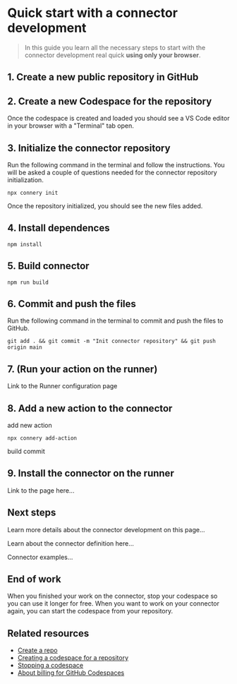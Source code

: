 # Quick start with a connector development

> In this guide you learn all the necessary steps to start with the connector development real quick **using only your browser**.

## 1. Create a new public repository in GitHub

## 2. Create a new Codespace for the repository

Once the codespace is created and loaded you should see a VS Code editor in your browser with a "Terminal" tab open.

## 3. Initialize the connector repository

Run the following command in the terminal and follow the instructions. You will be asked a couple of questions needed for the connector repository initialization.

```
npx connery init
```

Once the repository initialized, you should see the new files added.

## 4. Install dependences

```
npm install
```

## 5. Build connector

```
npm run build
```

## 6. Commit and push the files

Run the following command in the terminal to commit and push the files to GitHub.

```
git add . && git commit -m "Init connector repository" && git push origin main
```

## 7. (Run your action on the runner)

Link to the Runner configuration page

## 8. Add a new action to the connector

add new action

```
npx connery add-action
```

build
commit

## 9. Install the connector on the runner

Link to the page here...

## Next steps

Learn more details about the connector development on this page...

Learn about the connector definition here...

Connector examples...

## End of work

When you finished your work on the connector, stop your codespace so you can use it longer for free.
When you want to work on your connector again, you can start the codespace from your repository.

## Related resources

- [Create a repo](https://docs.github.com/en/get-started/quickstart/create-a-repo?tool=webui)
- [Creating a codespace for a repository](https://docs.github.com/en/codespaces/developing-in-codespaces/creating-a-codespace-for-a-repository?tool=webui)
- [Stopping a codespace](https://docs.github.com/en/codespaces/developing-in-codespaces/stopping-and-starting-a-codespace?tool=webui)
- [About billing for GitHub Codespaces](https://docs.github.com/en/billing/managing-billing-for-github-codespaces/about-billing-for-github-codespaces#monthly-included-storage-and-core-hours-for-personal-accounts)
